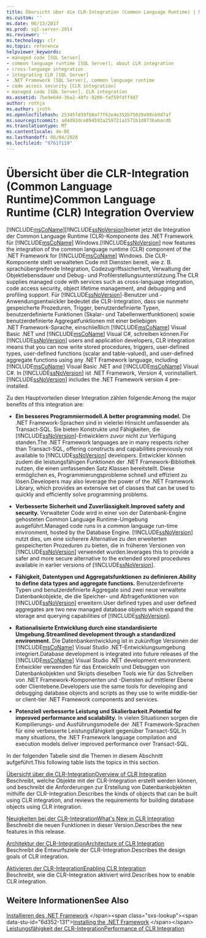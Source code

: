 ```yaml
---
title: Übersicht über die CLR-Integration (Common Language Runtime) | Microsoft-Dokumentation
ms.custom: ''
ms.date: 06/13/2017
ms.prod: sql-server-2014
ms.reviewer: ''
ms.technology: clr
ms.topic: reference
helpviewer_keywords:
- managed code [SQL Server]
- common language runtime [SQL Server], about CLR integration
- cross-language integration
- integrating CLR [SQL Server]
- .NET Framework [SQL Server], common language runtime
- code access security [CLR integration]
- managed code [SQL Server], CLR integration
ms.assetid: 7be9e644-36a2-48fc-9206-faf59fdff4d7
author: rothja
ms.author: jroth
ms.openlocfilehash: 25345fd39fb8a77f62e4e352b75629a98cb9d7af
ms.sourcegitcommit: ad4d92dce894592a259721a1571b1d8736abacdb
ms.translationtype: MT
ms.contentlocale: de-DE
ms.lasthandoff: 08/04/2020
ms.locfileid: "87617119"
---
```

# <a name="common-language-runtime-clr-integration-overview"></a><span data-ttu-id="6d352-102">Übersicht über die CLR-Integration (Common Language Runtime)</span><span class="sxs-lookup"><span data-stu-id="6d352-102">Common Language Runtime (CLR) Integration Overview</span></span>
  [!INCLUDE[msCoName](../../../includes/msconame-md.md)]<span data-ttu-id="6d352-103">[!INCLUDE[ssNoVersion](../../../includes/ssnoversion-md.md)]bietet jetzt die Integration der Common Language Runtime (CLR)-Komponente des .NET Framework für [!INCLUDE[msCoName](../../../includes/msconame-md.md)] Windows.</span><span class="sxs-lookup"><span data-stu-id="6d352-103">[!INCLUDE[ssNoVersion](../../../includes/ssnoversion-md.md)] now features the integration of the common language runtime (CLR) component of the .NET Framework for [!INCLUDE[msCoName](../../../includes/msconame-md.md)] Windows.</span></span> <span data-ttu-id="6d352-104">Die CLR-Komponente stellt verwalteten Code mit Diensten bereit, wie z. B. sprachübergreifende Integration, Codezugriffssicherheit, Verwaltung der Objektlebensdauer und Debug- und Profilerstellungsunterstützung.</span><span class="sxs-lookup"><span data-stu-id="6d352-104">The CLR supplies managed code with services such as cross-language integration, code access security, object lifetime management, and debugging and profiling support.</span></span> <span data-ttu-id="6d352-105">Für [!INCLUDE[ssNoVersion](../../../includes/ssnoversion-md.md)]-Benutzer und -Anwendungsentwickler bedeutet die CLR-Integration, dass sie nunmehr gespeicherte Prozeduren, Trigger, benutzerdefinierte Typen, benutzerdefinierte Funktionen (Skalar- und Tabellenwertfunktionen) sowie benutzerdefinierte Aggregatfunktionen mit einer beliebigen .NET Framework-Sprache, einschließlich [!INCLUDE[msCoName](../../../includes/msconame-md.md)] Visual Basic .NET und [!INCLUDE[msCoName](../../../includes/msconame-md.md)] Visual C#, schreiben können.</span><span class="sxs-lookup"><span data-stu-id="6d352-105">For [!INCLUDE[ssNoVersion](../../../includes/ssnoversion-md.md)] users and application developers, CLR integration means that you can now write stored procedures, triggers, user-defined types, user-defined functions (scalar and table-valued), and user-defined aggregate functions using any .NET Framework language, including [!INCLUDE[msCoName](../../../includes/msconame-md.md)] Visual Basic .NET and [!INCLUDE[msCoName](../../../includes/msconame-md.md)] Visual C#.</span></span> <span data-ttu-id="6d352-106">In [!INCLUDE[ssNoVersion](../../../includes/ssnoversion-md.md)] ist .NET Framework, Version 4, vorinstalliert.</span><span class="sxs-lookup"><span data-stu-id="6d352-106">[!INCLUDE[ssNoVersion](../../../includes/ssnoversion-md.md)] includes the .NET Framework version 4 pre-installed.</span></span>  
  
 <span data-ttu-id="6d352-107">Zu den Hauptvorteilen dieser Integration zählen folgende:</span><span class="sxs-lookup"><span data-stu-id="6d352-107">Among the major benefits of this integration are:</span></span>  
  
-   <span data-ttu-id="6d352-108">**Ein besseres Programmiermodell.**</span><span class="sxs-lookup"><span data-stu-id="6d352-108">**A better programming model.**</span></span> <span data-ttu-id="6d352-109">Die .NET Framework-Sprachen sind in vielerlei Hinsicht umfassender als Transact-SQL. Sie bieten Konstrukte und Fähigkeiten, die [!INCLUDE[ssNoVersion](../../../includes/ssnoversion-md.md)]-Entwicklern zuvor nicht zur Verfügung standen.</span><span class="sxs-lookup"><span data-stu-id="6d352-109">The .NET Framework languages are in many respects richer than Transact-SQL, offering constructs and capabilities previously not available to [!INCLUDE[ssNoVersion](../../../includes/ssnoversion-md.md)] developers.</span></span> <span data-ttu-id="6d352-110">Entwickler können zudem die leistungsfähigen Funktionen der .NET Framework-Bibliothek nutzen, die einen umfassenden Satz Klassen bereitstellt. Diese ermöglichen es, Programmierungsprobleme schnell und effizient zu lösen.</span><span class="sxs-lookup"><span data-stu-id="6d352-110">Developers may also leverage the power of the .NET Framework Library, which provides an extensive set of classes that can be used to quickly and efficiently solve programming problems.</span></span>  
  
-   <span data-ttu-id="6d352-111">**Verbesserte Sicherheit und Zuverlässigkeit.**</span><span class="sxs-lookup"><span data-stu-id="6d352-111">**Improved safety and security.**</span></span> <span data-ttu-id="6d352-112">Verwalteter Code wird in einer von der Datenbank-Engine gehosteten Common Language Runtime-Umgebung ausgeführt.</span><span class="sxs-lookup"><span data-stu-id="6d352-112">Managed code runs in a common language run-time environment, hosted by the Database Engine.</span></span> [!INCLUDE[ssNoVersion](../../../includes/ssnoversion-md.md)] <span data-ttu-id="6d352-113">nutzt dies, um eine sicherere Alternative zu den erweiterten gespeicherten Prozeduren zu bieten, die in früheren Versionen von [!INCLUDE[ssNoVersion](../../../includes/ssnoversion-md.md)] verwendet wurden.</span><span class="sxs-lookup"><span data-stu-id="6d352-113">leverages this to provide a safer and more secure alternative to the extended stored procedures available in earlier versions of [!INCLUDE[ssNoVersion](../../../includes/ssnoversion-md.md)].</span></span>  
  
-   <span data-ttu-id="6d352-114">**Fähigkeit, Datentypen und Aggregatsfunktionen zu definieren.**</span><span class="sxs-lookup"><span data-stu-id="6d352-114">**Ability to define data types and aggregate functions.**</span></span> <span data-ttu-id="6d352-115">Benutzerdefinierte Typen und benutzerdefinierte Aggregate sind zwei neue verwaltete Datenbankobjekte, die die Speicher- und Abfragefunktionen von [!INCLUDE[ssNoVersion](../../../includes/ssnoversion-md.md)] erweitern.</span><span class="sxs-lookup"><span data-stu-id="6d352-115">User defined types and user defined aggregates are two new managed database objects which expand the storage and querying capabilities of [!INCLUDE[ssNoVersion](../../../includes/ssnoversion-md.md)].</span></span>  
  
-   <span data-ttu-id="6d352-116">**Rationalisierte Entwicklung durch eine standardisierte Umgebung.**</span><span class="sxs-lookup"><span data-stu-id="6d352-116">**Streamlined development through a standardized environment.**</span></span> <span data-ttu-id="6d352-117">Die Datenbankentwicklung ist in zukünftige Versionen der [!INCLUDE[msCoName](../../../includes/msconame-md.md)] Visual Studio .NET-Entwicklungsumgebung integriert.</span><span class="sxs-lookup"><span data-stu-id="6d352-117">Database development is integrated into future releases of the [!INCLUDE[msCoName](../../../includes/msconame-md.md)] Visual Studio .NET development environment.</span></span> <span data-ttu-id="6d352-118">Entwickler verwenden für das Entwickeln und Debuggen von Datenbankobjekten und Skripts dieselben Tools wie für das Schreiben von .NET Framework-Komponenten und -Diensten auf mittlerer Ebene oder Clientebene.</span><span class="sxs-lookup"><span data-stu-id="6d352-118">Developers use the same tools for developing and debugging database objects and scripts as they use to write middle-tier or client-tier .NET Framework components and services.</span></span>  
  
-   <span data-ttu-id="6d352-119">**Potenziell verbesserte Leistung und Skalierbarkeit.**</span><span class="sxs-lookup"><span data-stu-id="6d352-119">**Potential for improved performance and scalability.**</span></span> <span data-ttu-id="6d352-120">In vielen Situationen sorgen die Kompilierungs- und Ausführungsmodelle der .NET Framework-Sprachen für eine verbesserte Leistungsfähigkeit gegenüber Transact-SQL.</span><span class="sxs-lookup"><span data-stu-id="6d352-120">In many situations, the .NET Framework language compilation and execution models deliver improved performance over Transact-SQL.</span></span>  
  
 <span data-ttu-id="6d352-121">In der folgenden Tabelle sind die Themen in diesem Abschnitt aufgeführt.</span><span class="sxs-lookup"><span data-stu-id="6d352-121">This following table lists the topics in this section.</span></span>  
  
 [<span data-ttu-id="6d352-122">Übersicht über die CLR-Integration</span><span class="sxs-lookup"><span data-stu-id="6d352-122">Overview of CLR Integration</span></span>](clr-integration-overview.md)  
 <span data-ttu-id="6d352-123">Beschreibt, welche Objekte mit der CLR-Integration erstellt werden können, und beschreibt die Anforderungen zur Erstellung von Datenbankobjekten mithilfe der CLR-Integration.</span><span class="sxs-lookup"><span data-stu-id="6d352-123">Describes the kinds of objects that can be built using CLR integration, and reviews the requirements for building database objects using CLR integration.</span></span>  
  
 [<span data-ttu-id="6d352-124">Neuigkeiten bei der CLR-Integration</span><span class="sxs-lookup"><span data-stu-id="6d352-124">What's New in CLR Integration</span></span>](clr-integration-what-s-new.md)  
 <span data-ttu-id="6d352-125">Beschreibt die neuen Funktionen in dieser Version.</span><span class="sxs-lookup"><span data-stu-id="6d352-125">Describes the new features in this release.</span></span>  
  
 [<span data-ttu-id="6d352-126">Architektur der CLR-Integration</span><span class="sxs-lookup"><span data-stu-id="6d352-126">Architecture of CLR Integration</span></span>](../../database-engine/dev-guide/architecture-of-clr-integration.md)  
 <span data-ttu-id="6d352-127">Beschreibt die Entwurfsziele der CLR-Integration.</span><span class="sxs-lookup"><span data-stu-id="6d352-127">Describes the design goals of CLR integration.</span></span>  
  
 [<span data-ttu-id="6d352-128">Aktivieren der CLR-Integration</span><span class="sxs-lookup"><span data-stu-id="6d352-128">Enabling CLR Integration</span></span>](clr-integration-enabling.md)  
 <span data-ttu-id="6d352-129">Beschreibt, wie die CLR-Integration aktiviert wird.</span><span class="sxs-lookup"><span data-stu-id="6d352-129">Describes how to enable CLR integration.</span></span>  
  
## <a name="see-also"></a><span data-ttu-id="6d352-130">Weitere Informationen</span><span class="sxs-lookup"><span data-stu-id="6d352-130">See Also</span></span>  
 <span data-ttu-id="6d352-131">[Installieren des .NET Framework](https://technet.microsoft.com/library/ms166014\(v=SQL.105\).aspx) </span><span class="sxs-lookup"><span data-stu-id="6d352-131">[Installing the .NET Framework](https://technet.microsoft.com/library/ms166014\(v=SQL.105\).aspx) </span></span>  
 [<span data-ttu-id="6d352-132">Leistungsfähigkeit der CLR-Integration</span><span class="sxs-lookup"><span data-stu-id="6d352-132">Performance of CLR Integration</span></span>](clr-integration-architecture-performance.md)  
  
  
